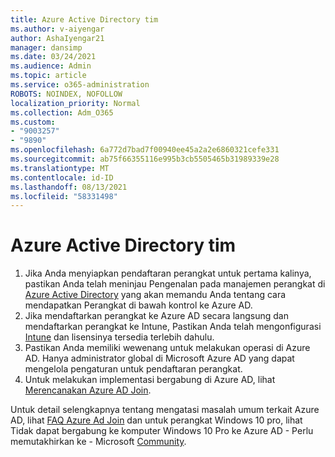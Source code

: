 ```yaml
---
title: Azure Active Directory tim
ms.author: v-aiyengar
author: AshaIyengar21
manager: dansimp
ms.date: 03/24/2021
ms.audience: Admin
ms.topic: article
ms.service: o365-administration
ROBOTS: NOINDEX, NOFOLLOW
localization_priority: Normal
ms.collection: Adm_O365
ms.custom:
- "9003257"
- "9890"
ms.openlocfilehash: 6a772d7bad7f00940ee45a2a2e6860321cefe331
ms.sourcegitcommit: ab75f66355116e995b3cb5505465b31989339e28
ms.translationtype: MT
ms.contentlocale: id-ID
ms.lasthandoff: 08/13/2021
ms.locfileid: "58331498"
---
```

# <a name="azure-active-directory-join"></a>Azure Active Directory tim

1. Jika Anda menyiapkan pendaftaran perangkat untuk pertama kalinya, pastikan Anda telah meninjau Pengenalan pada manajemen perangkat di [Azure Active Directory](https://docs.microsoft.com/azure/active-directory/devices/overview) yang akan memandu Anda tentang cara mendapatkan Perangkat di bawah kontrol ke Azure AD. 
1. Jika mendaftarkan perangkat ke Azure AD secara langsung dan mendaftarkan perangkat ke Intune, Pastikan Anda telah mengonfigurasi [](https://docs.microsoft.com/mem/intune/fundamentals/licenses-assign) [Intune](https://docs.microsoft.com/mem/intune/enrollment/device-enrollment) dan lisensinya tersedia terlebih dahulu.
1. Pastikan Anda memiliki wewenang untuk melakukan operasi di Azure AD. Hanya administrator global di Microsoft Azure AD yang dapat mengelola pengaturan untuk pendaftaran perangkat.
1. Untuk melakukan implementasi bergabung di Azure AD, lihat [Merencanakan Azure AD Join](https://docs.microsoft.com/azure/active-directory/devices/azureadjoin-plan).

Untuk detail selengkapnya tentang mengatasi masalah umum terkait Azure AD, lihat [FAQ Azure Ad Join](https://docs.microsoft.com/azure/active-directory/devices/faq) dan untuk perangkat Windows 10 pro, lihat Tidak dapat bergabung ke komputer Windows 10 Pro ke Azure AD - Perlu memutakhirkan ke - Microsoft [Community](https://answers.microsoft.com/en-us/msoffice/forum/msoffice_install-mso_win10-mso_365hp/unable-to-join-windows-10-pro-machine-to-azure-ad/abb1ca7d-b317-45ec-a628-e1c10eae2900).
